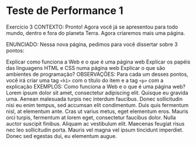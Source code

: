 # Teste de Performance 1

Exercício 3
CONTEXTO:
Pronto! Agora você já se apresentou para todo mundo, dentro e fora do planeta Terra. Agora criaremos mais uma página.

ENUNCIADO:
Nessa nova página, pedimos para você dissertar sobre 3 pontos:

Explicar como funciona a Web e o que é uma página web
Explicar os papéis das linguagens HTML e CSS numa página web
Explicar o que são ambientes de programação?
OBSERVAÇÕES:
Para cada um desses pontos, você irá criar uma tag ``<h1>`` com o título do item e a tag ``<p>`` com a explicação
EXEMPLOS:
Como funciona a Web e o que é uma página web?
Lorem ipsum dolor sit amet, consectetur adipiscing elit. Quisque eu gravida urna. Aenean malesuada turpis nec interdum faucibus. Donec sollicitudin nisi eu enim tempus, sed accumsan elit condimentum. Duis quis fermentum nisl, at elementum ante. Cras ut varius metus, eget elementum eros. Mauris orci turpis, fermentum at lorem eget, consectetur faucibus dolor. Nulla auctor suscipit finibus. Aliquam ac vestibulum elit. Maecenas feugiat risus nec leo sollicitudin porta. Mauris vel magna vel ipsum tincidunt imperdiet. Donec sed egestas dui, eu elementum augue.
